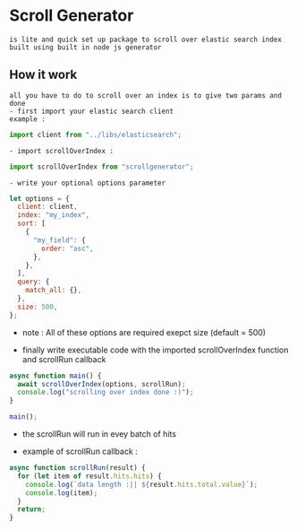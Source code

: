 # Scroll Generator

    is lite and quick set up package to scroll over elastic search index built using built in node js generator

## How it work

    all you have to do to scroll over an index is to give two params and done
    - first import your elastic search client
    example :

```js
import client from "../libs/elasticsearch";
```

    - import scrollOverIndex :

```js
import scrollOverIndex from "scrollgenerator";
```

    - write your optional options parameter

```js
let options = {
  client: client,
  index: "my_index",
  sort: [
    {
      "my_field": {
        order: "asc",
      },
    },
  ],
  query: {
    match_all: {},
  },
  size: 500,
};
```

- note : All of these options are required exepct size (default = 500)

* finally write executable code with the imported scrollOverIndex function and scrollRun callback

```js
async function main() {
  await scrollOverIndex(options, scrollRun);
  console.log("scrolling over index done :)");
}

main();
```

- the scrollRun will run in evey batch of hits

* example of scrollRun callback :

```js
async function scrollRun(result) {
  for (let item of result.hits.hits) {
    console.log(`data length :|| ${result.hits.total.value}`);
    console.log(item);
  }
  return;
}
```
